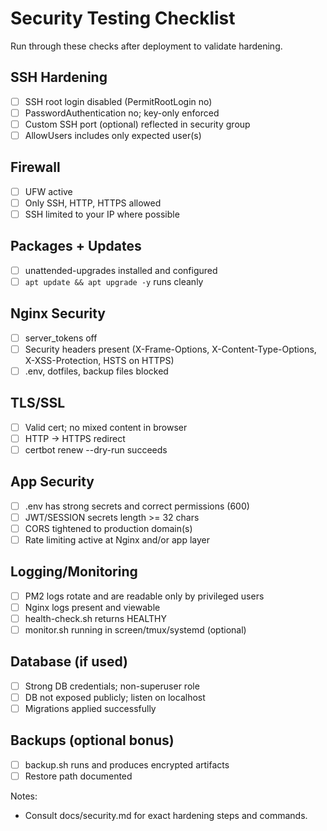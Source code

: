 # Security Testing Checklist

Run through these checks after deployment to validate hardening.

## SSH Hardening
- [ ] SSH root login disabled (PermitRootLogin no)
- [ ] PasswordAuthentication no; key-only enforced
- [ ] Custom SSH port (optional) reflected in security group
- [ ] AllowUsers includes only expected user(s)

## Firewall
- [ ] UFW active
- [ ] Only SSH, HTTP, HTTPS allowed
- [ ] SSH limited to your IP where possible

## Packages + Updates
- [ ] unattended-upgrades installed and configured
- [ ] `apt update && apt upgrade -y` runs cleanly

## Nginx Security
- [ ] server_tokens off
- [ ] Security headers present (X-Frame-Options, X-Content-Type-Options, X-XSS-Protection, HSTS on HTTPS)
- [ ] .env, dotfiles, backup files blocked

## TLS/SSL
- [ ] Valid cert; no mixed content in browser
- [ ] HTTP -> HTTPS redirect
- [ ] certbot renew --dry-run succeeds

## App Security
- [ ] .env has strong secrets and correct permissions (600)
- [ ] JWT/SESSION secrets length >= 32 chars
- [ ] CORS tightened to production domain(s)
- [ ] Rate limiting active at Nginx and/or app layer

## Logging/Monitoring
- [ ] PM2 logs rotate and are readable only by privileged users
- [ ] Nginx logs present and viewable
- [ ] health-check.sh returns HEALTHY
- [ ] monitor.sh running in screen/tmux/systemd (optional)

## Database (if used)
- [ ] Strong DB credentials; non-superuser role
- [ ] DB not exposed publicly; listen on localhost
- [ ] Migrations applied successfully

## Backups (optional bonus)
- [ ] backup.sh runs and produces encrypted artifacts
- [ ] Restore path documented

Notes:
- Consult docs/security.md for exact hardening steps and commands.
